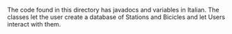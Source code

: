 The code found in this directory has javadocs and variables in Italian.
The classes let the user create a database of Stations and Bicicles and let Users interact with them.
